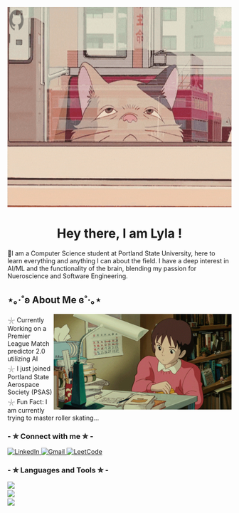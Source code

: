 <!-- MasterHead -->
<p align="center">
    <img src="https://github.com/lylashukur/lylashukur/blob/main/Full%20time%20coder...%20part-time%20hobby%20hoarder!.gif" alt="GitHub Banner" style="width:950px; height:450px; justify-content: contain"/>
</p>

<h1 align="center"> Hey there, I am Lyla !</h1>


<p> 🌱I am a Computer Science student at Portland State University, here to learn everything and anything I can about the field. I have a deep interest in AI/ML and the functionality of the brain, blending my passion for Nueroscience and Software Engineering.</p>

<h2>⋆｡‧˚ʚ About Me ɞ˚‧｡⋆</h2>

<!--<p>𓇼Currently Working on a Premier League Match predictor 2.0 utilizing AI <br/>
    𓇼I just joined Portland State Aerospace Society (PSAS) <br/>
    𓇼Fun Fact: I am currently trying to master roller skating... <br/></p>-->

<img align="right" alt="studying-gif" width="400" src="https://raw.githubusercontent.com/lylashukur/lylashukur/main/munchingStudying.gif">

<p>
  𓇼 Currently Working on a Premier League Match predictor 2.0 utilizing AI <br/>
  𓇼 I just joined Portland State Aerospace Society (PSAS) <br/>
  𓇼 Fun Fact: I am currently trying to master roller skating... <br/>
</p>

<h3>- ✮ Connect with me ✮ -</h3>
<p>
  <a href="https://www.linkedin.com/in/lyla-shukur-991895257/" target="_blank">
    <img src="https://img.shields.io/badge/LinkedIn-0077B5?style=for-the-badge&logo=linkedin&logoColor=white" alt="LinkedIn" />
  </a>
  <a href="mailto:lylashukur2@gmail.com" target="_blank">
    <img src="https://img.shields.io/badge/Gmail-D14836?style=for-the-badge&logo=gmail&logoColor=white" alt="Gmail" />
  </a>
  <a href="https://leetcode.com/u/thaiteaslayer/" target="_blank">
    <img src="https://img.shields.io/badge/LeetCode-FFA116?style=for-the-badge&logo=leetcode&logoColor=white" alt="LeetCode" />
  </a>
</p>

<h3>- ✮ Languages and Tools ✮ -</h3>
<p>
  <img src="https://skillicons.dev/icons?i=git,cpp,discord,github,gitlab,sklearn"/>
  <br/>
  <img src="https://skillicons.dev/icons?i=vim,postgres,py,linux"/>
  <br/>
  <img src="https://skillicons.dev/icons?i=html,vscode,blender,postgres,latex,css"/>
</p>


<!--

 
<div style="display: flex; flex-direction: column; align-items: flex-end; padding-right: 20px;">
    <h3>- ✮ Connect with me ✮ - </h3>
    <a href="https://www.linkedin.com/in/lyla-shukur-991895257/" target="_blank">
        <img src="https://img.shields.io/badge/LinkedIn-0077B5?style=for-the-badge&logo=linkedin&logoColor=white" alt="LinkedIn" />
    </a>
    <a href="mailto:lylashukur2@gmail.com" target="_blank">
        <img src="https://img.shields.io/badge/Gmail-D14836?style=for-the-badge&logo=gmail&logoColor=white" alt="Gmail" />
    </a>
  <a href="https://leetcode.com/u/thaiteaslayer/" target="_blank">
        <img src="https://img.shields.io/badge/LeetCode-FFA116?style=for-the-badge&logo=leetcode&logoColor=white" alt="LeetCode" />
    </a>
</div>

<div style="display: flex; align-items: center; justify-content: space-between; width: 100%; padding: 20px;">

 <div style="max-width: 50%;">
            <h3 style="text-align: left; font-size: 24px; font-weight: bold;">  
                - ✮ Languages and Tools ✮ -
                </h3>
            <div style="display: flex; flex-direction: column; gap: 10px;">
                <div style="display: flex; gap: 10px;">
                    <img src="https://skillicons.dev/icons?i=git,cpp,discord,github,gitlab,sklearn"/>
                </div>
                <div style="display: flex; gap: 10px;">
                    <img src="https://skillicons.dev/icons?i=vim,postgres,py,linux"/>
                    </div>
                <div style="display: flex; gap: 10px;">
                    <img src="https://skillicons.dev/icons?i=html,vscode,blender,postgres,latex,css"/>
                </div>
            </div>
     </div>
</div>



 GIF Positioned in the Bottom Right Corner 
<div style="position: fixed; bottom: 20px; right: -2000px; width: 150px;">
    <img src="https://raw.githubusercontent.com/lylashukur/lylashukur/main/munchingStudying.gif" alt="Studying and munching GIF" style="width: 100%; border-radius: 10px;">
</div>-->



